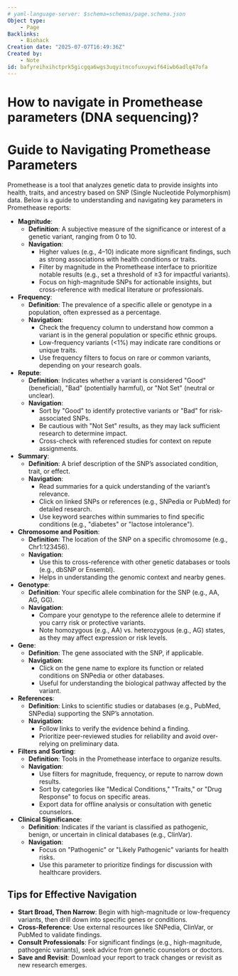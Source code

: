 ```yaml
---
# yaml-language-server: $schema=schemas/page.schema.json
Object type:
    - Page
Backlinks:
    - Biohack
Creation date: "2025-07-07T16:49:36Z"
Created by:
    - Note
id: bafyreihxihctprk5gicgqa6wgs3uqyitncofuxuywif64iwb6adlq47ofa
---
```

# How to navigate in Promethease parameters (DNA sequencing)?   
# Guide to Navigating Promethease Parameters   
Promethease is a tool that analyzes genetic data to provide insights into health, traits, and ancestry based on SNP (Single Nucleotide Polymorphism) data. Below is a guide to understanding and navigating key parameters in Promethease reports:   
- **Magnitude**:   
    - **Definition**: A subjective measure of the significance or interest of a genetic variant, ranging from 0 to 10.   
    - **Navigation**:   
        - Higher values (e.g., 4–10) indicate more significant findings, such as strong associations with health conditions or traits.   
        - Filter by magnitude in the Promethease interface to prioritize notable results (e.g., set a threshold of ≥3 for impactful variants).   
        - Focus on high-magnitude SNPs for actionable insights, but cross-reference with medical literature or professionals.   
- **Frequency**:   
    - **Definition**: The prevalence of a specific allele or genotype in a population, often expressed as a percentage.   
    - **Navigation**:   
        - Check the frequency column to understand how common a variant is in the general population or specific ethnic groups.   
        - Low-frequency variants (<1%) may indicate rare conditions or unique traits.   
        - Use frequency filters to focus on rare or common variants, depending on your research goals.   
- **Repute**:   
    - **Definition**: Indicates whether a variant is considered "Good" (beneficial), "Bad" (potentially harmful), or "Not Set" (neutral or unclear).   
    - **Navigation**:   
        - Sort by "Good" to identify protective variants or "Bad" for risk-associated SNPs.   
        - Be cautious with "Not Set" results, as they may lack sufficient research to determine impact.   
        - Cross-check with referenced studies for context on repute assignments.   
- **Summary**:   
    - **Definition**: A brief description of the SNP’s associated condition, trait, or effect.   
    - **Navigation**:   
        - Read summaries for a quick understanding of the variant’s relevance.   
        - Click on linked SNPs or references (e.g., SNPedia or PubMed) for detailed research.   
        - Use keyword searches within summaries to find specific conditions (e.g., "diabetes" or "lactose intolerance").   
- **Chromosome and Position**:   
    - **Definition**: The location of the SNP on a specific chromosome (e.g., Chr1:123456).   
    - **Navigation**:   
        - Use this to cross-reference with other genetic databases or tools (e.g., dbSNP or Ensembl).   
        - Helps in understanding the genomic context and nearby genes.   
- **Genotype**:   
    - **Definition**: Your specific allele combination for the SNP (e.g., AA, AG, GG).   
    - **Navigation**:   
        - Compare your genotype to the reference allele to determine if you carry risk or protective variants.   
        - Note homozygous (e.g., AA) vs. heterozygous (e.g., AG) states, as they may affect expression or risk levels.   
- **Gene**:   
    - **Definition**: The gene associated with the SNP, if applicable.   
    - **Navigation**:   
        - Click on the gene name to explore its function or related conditions on SNPedia or other databases.   
        - Useful for understanding the biological pathway affected by the variant.   
- **References**:   
    - **Definition**: Links to scientific studies or databases (e.g., PubMed, SNPedia) supporting the SNP’s annotation.   
    - **Navigation**:   
        - Follow links to verify the evidence behind a finding.   
        - Prioritize peer-reviewed studies for reliability and avoid over-relying on preliminary data.   
- **Filters and Sorting**:   
    - **Definition**: Tools in the Promethease interface to organize results.   
    - **Navigation**:   
        - Use filters for magnitude, frequency, or repute to narrow down results.   
        - Sort by categories like "Medical Conditions," "Traits," or "Drug Response" to focus on specific areas.   
        - Export data for offline analysis or consultation with genetic counselors.   
- **Clinical Significance**:   
    - **Definition**: Indicates if the variant is classified as pathogenic, benign, or uncertain in clinical databases (e.g., ClinVar).   
    - **Navigation**:   
        - Focus on "Pathogenic" or "Likely Pathogenic" variants for health risks.   
        - Use this parameter to prioritize findings for discussion with healthcare providers.   
   
## Tips for Effective Navigation   
- **Start Broad, Then Narrow**: Begin with high-magnitude or low-frequency variants, then drill down into specific genes or conditions.   
- **Cross-Reference**: Use external resources like SNPedia, ClinVar, or PubMed to validate findings.   
- **Consult Professionals**: For significant findings (e.g., high-magnitude, pathogenic variants), seek advice from genetic counselors or doctors.   
- **Save and Revisit**: Download your report to track changes or revisit as new research emerges.   

